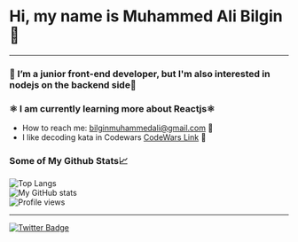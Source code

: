 <h1 style="align:center">Hi, my name is Muhammed Ali Bilgin 👋</h1>

---

### 🚀  I’m a junior front-end developer, but I'm also interested in nodejs on the backend side🚀 
### ⚛️  I am currently learning more about Reactjs⚛️ 
* How to reach me: bilginmuhammedali@gmail.com 📨
* I like decoding kata in Codewars [CodeWars Link](https://www.codewars.com/users/malibil) 🥷

### Some of My Github Stats📈
![Top Langs](https://github-readme-stats.vercel.app/api/top-langs/?username=muhammedalibilgin&layout=compact&count_private=true&theme=algolia) <br/>
![My GitHub stats](https://github-readme-stats.vercel.app/api?username=muhammedalibilgin&include_all_commits=true&show_icons=true&theme=algolia) <br/>
![Profile views](https://komarev.com/ghpvc/?username=muhammedalibilgin)

---
[![Twitter Badge](https://img.shields.io/badge/Twitter-1DA1F2?style=for-the-badge&logo=twitter&logoColor=white)](https://twitter.com/maliblgn/)
